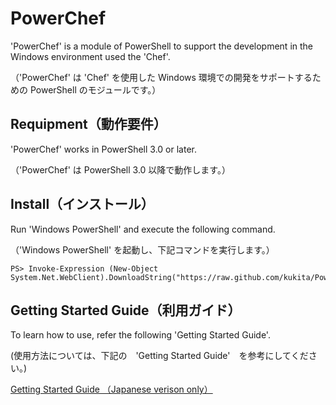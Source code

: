 ﻿# PowerChef

'PowerChef' is a module of PowerShell to support the development in the Windows environment used the 'Chef'.

（'PowerChef' は 'Chef' を使用した Windows 環境での開発をサポートするための PowerShell のモジュールです。）

## Requipment（動作要件）

'PowerChef' works in PowerShell 3.0 or later.

（'PowerChef' は PowerShell 3.0 以降で動作します。） 

## Install（インストール）

Run 'Windows PowerShell' and execute the following command.

（'Windows PowerShell' を起動し、下記コマンドを実行します。）

    PS> Invoke-Expression (New-Object System.Net.WebClient).DownloadString("https://raw.github.com/kukita/PowerChef/master/install.ps1")

## Getting Started Guide（利用ガイド）

To learn how to use, refer the following 'Getting Started Guide'.

(使用方法については、下記の　'Getting Started Guide'　を参考にしてください。)

[Getting Started Guide （Japanese verison only）](https://github.com/kukita/PowerChef/blob/master/Docs/GettingStartedGuide_ja.md)
